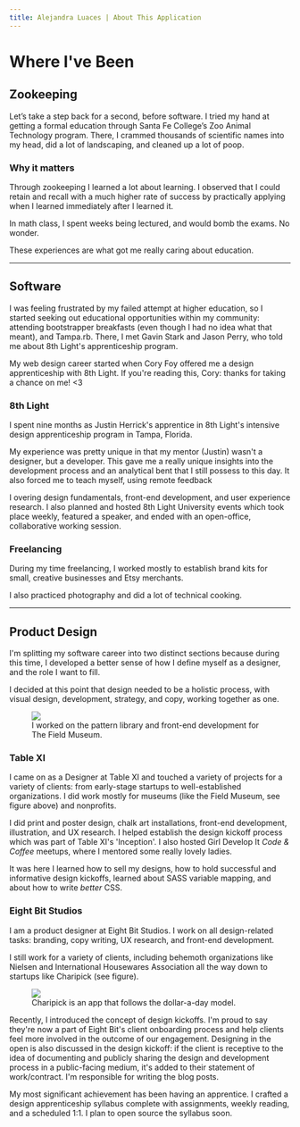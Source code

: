 ```yaml
---
title: Alejandra Luaces | About This Application
---
```

# Where I've Been

## Zookeeping

Let’s take a step back for a second, before software. I tried my hand at getting a formal education through Santa Fe College’s Zoo Animal Technology program. There, I crammed thousands of scientific names into my head, did a lot of landscaping, and cleaned up a lot of poop.

### Why it matters

Through zookeeping I learned a lot about learning. I observed that I could retain and recall with a much higher rate of success by practically applying when I learned immediately after I learned it.

In math class, I spent weeks being lectured, and would bomb the exams. No wonder.

These experiences are what got me really caring about education.

---

## Software
I was feeling frustrated by my failed attempt at higher education, so I started seeking out educational opportunities within my community: attending bootstrapper breakfasts (even though I had no idea what that meant), and Tampa.rb. There, I met Gavin Stark and Jason Perry, who told me about 8th Light's apprenticeship program.

My web design career started when Cory Foy offered me a design apprenticeship with 8th Light. If you're reading this, Cory: thanks for taking a chance on me! <3

### 8th Light
I spent nine months as Justin Herrick's apprentice in 8th Light's intensive design apprenticeship program in Tampa, Florida.

My experience was pretty unique in that my mentor (Justin) wasn't a designer, but a developer. This gave me a really unique insights into the development process and an analytical bent that I still possess to this day. It also forced me to teach myself, using remote feedback

I overing design fundamentals, front-end development, and user experience research. I also planned and hosted 8th Light University events which took place weekly, featured a speaker, and ended with an open-office, collaborative working session.

### Freelancing
During my time freelancing, I worked mostly to establish brand kits for small, creative businesses and Etsy merchants.

I also practiced photography and did a lot of technical cooking.

---

## Product Design
I'm splitting my software career into two distinct sections because during this time, I developed a better sense of how I define myself as a designer, and the role I want to fill.

I decided at this point that design needed to be a holistic process, with visual design, development, strategy, and copy, working together as one.

<figure>
  <img src="/images/field.jpg">
  <figcaption>I worked on the pattern library and front-end development for The Field Museum.</figcaption>
</figure>

### Table XI
I came on as a Designer at Table XI and touched a variety of projects for a variety of clients: from early-stage startups to well-established organizations. I did work mostly for museums (like the Field Museum, see figure above) and nonprofits.

I did print and poster design, chalk art installations, front-end development, illustration, and UX research. I helped establish the design kickoff process which was part of Table XI's 'Inception'. I also hosted Girl Develop It *Code & Coffee* meetups, where I mentored some really lovely ladies.

It was here I learned how to sell my designs, how to hold successful and informative design kickoffs, learned about SASS variable mapping, and about how to write *better* CSS.

### Eight Bit Studios

I am a product designer at Eight Bit Studios. I work on all design-related tasks: branding, copy writing, UX research, and front-end development.

I still work for a variety of clients, including behemoth organizations like Nielsen and International Housewares Association all the way down to startups like Charipick (see figure).

<figure class="figure--left">
  <img src="/images/charipick.gif">
  <figcaption>Charipick is an app that follows the dollar-a-day model.</figcaption>
</figure>

Recently, I introduced the concept of design kickoffs. I'm proud to say they're now a part of Eight Bit's client onboarding process and help clients feel more involved in the outcome of our engagement. Designing in the open is also discussed in the design kickoff: if the client is receptive to the idea of documenting and publicly sharing the design and development process in a public-facing medium, it's added to their statement of work/contract. I'm responsible for writing the blog posts.

My most significant achievement has been having an apprentice. I crafted a design apprenticeship syllabus complete with assignments, weekly reading, and a scheduled 1:1. I plan to open source the syllabus soon.
